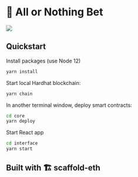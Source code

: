 # 🤑 All or Nothing Bet

[![](http://img.youtube.com/vi/VXiSyHs_rSE/0.jpg)](http://www.youtube.com/watch?v=VXiSyHs_rSE "")

## Quickstart

Install packages (use Node 12)

```bash
yarn install
```

Start local Hardhat blockchain:

```bash
yarn chain
```

In another terminal window, deploy smart contracts:

```bash
cd core
yarn deploy
```

Start React app

```bash
cd interface
yarn start
```

## Built with 🏗 scaffold-eth

